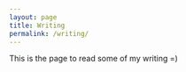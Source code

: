 ```yaml
---
layout: page
title: Writing
permalink: /writing/
---
```


This is the page to read some of my writing =)
